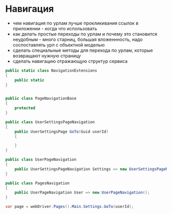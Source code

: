 # Навигация

- чем навигация по урлам лучше прокликивания ссылок в приложении - когда что использовать
- как делать простые переходы по урлам и почему это становится неудобным - много старниц, большая вложеннность, надо соспоставлять урл с объектной моделью
- сделать специальные методы для перехода по урлам, которые возвращают нужную страницу
- сделать навигацию отражающую структур сервиса


```csharp
public static class NavigationExtensions
{
    public static 
}


public class PageNavigationBase
{
    protected
}

public class UserSettingsPageNavigation
{
    public UserSettingsPage GoTo(Guid userId)
    {

    }
}

public class UserPageNavigation
{
    public UserSettingsPageNavigation Settings => new UserSettingsPageNavigation();
}

public class PagesNavigation
{
    public UserPageNavigation User => new UserPageNavigation();
}

var page = webDriver.Pages().Main.Settings.GoTo(userId);
```